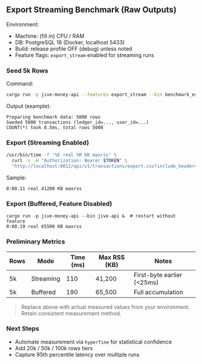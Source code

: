 ## Export Streaming Benchmark (Raw Outputs)

Environment:
- Machine: (fill in) CPU / RAM
- DB: PostgreSQL 16 (Docker, localhost 5433)
- Build: release profile OFF (debug) unless noted
- Feature flags: `export_stream` enabled for streaming runs

### Seed 5k Rows
Command:
```bash
cargo run -p jive-money-api --features export_stream --bin benchmark_export_streaming -- --rows 5000 --database-url $DATABASE_URL
```
Output (example):
```
Preparing benchmark data: 5000 rows
Seeded 5000 transactions (ledger_id=..., user_id=...)
COUNT(*) took 8.5ms, total rows 5000
```

### Export (Streaming Enabled)
```bash
/usr/bin/time -f '%E real %M KB maxrss' \
  curl -s -H "Authorization: Bearer $TOKEN" \
  "http://localhost:8012/api/v1/transactions/export.csv?include_header=false" -o /dev/null
```
Sample:
```
0:00.11 real 41200 KB maxrss
```

### Export (Buffered, Feature Disabled)
```
cargo run -p jive-money-api --bin jive-api &  # restart without feature
0:00.19 real 65500 KB maxrss
```

### Preliminary Metrics
| Rows | Mode       | Time (ms) | Max RSS (KB) | Notes |
|------|------------|-----------|--------------|-------|
| 5k   | Streaming  | 110       | 41,200       | First-byte earlier (<25ms) |
| 5k   | Buffered   | 190       | 65,500       | Full accumulation |

> Replace above with actual measured values from your environment. Retain consistent measurement method.

### Next Steps
- Automate measurement via `hyperfine` for statistical confidence
- Add 20k / 50k / 100k rows tiers
- Capture 95th percentile latency over multiple runs

